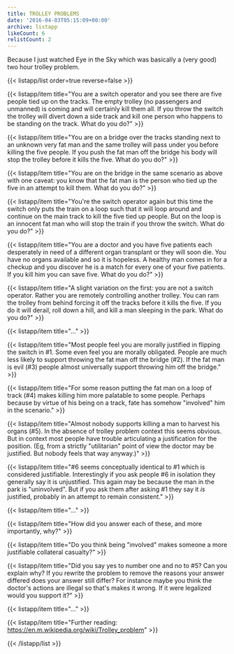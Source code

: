 ```yaml
---
title: TROLLEY PROBLEMS
date: '2016-04-03T05:15:09+00:00'
archive: listapp
likeCount: 6
relistCount: 2
---
```


Because I just watched Eye in the Sky which was basically a (very good) two hour trolley problem.

<!--more-->

{{< listapp/list order=true reverse=false >}}

   {{< listapp/item title="You are a switch operator and you see there are five people tied up on the tracks. The empty trolley (no passengers and unmanned) is coming and will certainly kill them all. If you throw the switch the trolley will divert down a side track and kill one person who happens to be standing on the track. What do you do?" >}}

   {{< listapp/item title="You are on a bridge over the tracks standing next to an unknown very fat man and the same trolley will pass under you before killing the five people. If you push the fat man off the bridge his body will stop the trolley before it kills the five. What do you do?" >}}

   {{< listapp/item title="You are on the bridge in the same scenario as above with one caveat: you know that the fat man is the person who tied up the five in an attempt to kill them. What do you do?" >}}

   {{< listapp/item title="You're the switch operator again but this time the switch only puts the train on a loop such that it will loop around and continue on the main track to kill the five tied up people. But on the loop is an innocent fat man who will stop the train if you throw the switch. What do you do?" >}}

   {{< listapp/item title="You are a doctor and you have five patients each desperately in need of a different organ transplant or they will soon die. You have no organs available and so it is hopeless. A healthy man comes in for a checkup and you discover he is a match for every one of your five patients. If you kill him you can save five. What do you do?" >}}

   {{< listapp/item title="A slight variation on the first: you are not a switch operator. Rather you are remotely controlling another trolley. You can ram the trolley from behind forcing it off the tracks before it kills the five. If you do it will derail, roll down a hill, and kill a man sleeping in the park. What do you do?" >}}

   {{< listapp/item title="..." >}}

   {{< listapp/item title="Most people feel you are morally justified in flipping the switch in #1. Some even feel you are morally obligated. People are much less likely to support throwing the fat man off the bridge (#2). If the fat man is evil (#3) people almost universally support throwing him off the bridge." >}}

   {{< listapp/item title="For some reason putting the fat man on a loop of track (#4) makes killing him more palatable to some people. Perhaps because by virtue of his being on a track, fate has somehow \"involved\" him in the scenario." >}}

   {{< listapp/item title="Almost nobody supports killing a man to harvest his organs (#5). In the absence of trolley problem context this seems obvious. But in context most people have trouble articulating a justification for the position. (Eg, from a strictly \"utilitarian\" point of view the doctor may be justified. But nobody feels that way anyway.)" >}}

   {{< listapp/item title="#6 seems conceptually identical to #1 which is considered justifiable. Interestingly if you ask people #6 in isolation they generally say it is unjustified. This again may be because the man in the park is \"uninvolved\". But if you ask them after asking #1 they say it *is* justified, probably in an attempt to remain consistent." >}}

   {{< listapp/item title="..." >}}

   {{< listapp/item title="How did you answer each of these, and more importantly, why?" >}}

   {{< listapp/item title="Do you think being \"involved\" makes someone a more justifiable collateral casualty?" >}}

   {{< listapp/item title="Did you say yes to number one and no to #5? Can you explain why? If you rewrite the problem to remove the reasons your answer differed does your answer still differ? For instance maybe you think the doctor's actions are illegal so that's makes it wrong. If it were legalized would you support it?" >}}

   {{< listapp/item title="..." >}}

   {{< listapp/item title="Further reading: https://en.m.wikipedia.org/wiki/Trolley_problem" >}}

{{< /listapp/list >}}
